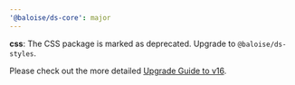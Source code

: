 ```yaml
---
'@baloise/ds-core': major
---
```


**css**: The CSS package is marked as deprecated. Upgrade to `@baloise/ds-styles`.

Please check out the more detailed [Upgrade Guide to v16](https://design.baloise.dev/?path=/docs/development-upgrade-guides-updating-to-v16--documentation#standardizing-design-tokens).
